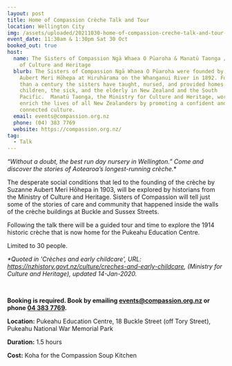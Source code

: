 ```yaml
---
layout: post
title: Home of Compassion Crèche Talk and Tour
location: Wellington City
img: /assets/uploaded/20211030-home-of-compassion-creche-talk-and-tour-image.jpg
event_date: 11:30am & 1:30pm Sat 30 Oct
booked_out: true
host:
  name: The Sisters of Compassion Ngā Whaea O Pūaroha & Manatū Taonga / Ministry
    of Culture and Heritage
  blurb: The Sisters of Compassion Ngā Whaea O Pūaroha were founded by Suzanne
    Aubert Meri Hōhepa at Hiruhārama on the Whanganui River in 1892. For more
    than a century the sisters have taught, nursed, and provided homes for
    children, the sick, and the elderly in New Zealand and the South
    Pacific.  Manatū Taonga, the Ministry for Culture and Heritage, works to
    enrich the lives of all New Zealanders by promoting a confident and
    connected culture.
  email: events@compassion.org.nz
  phone: (04) 383 7769
  website: https://compassion.org.nz/
tag:
  - Talk
---
```

**“Without a doubt, the best run day nursery in Wellington.”* Come and discover the stories of Aotearoa’s longest-running crèche.** 

The desperate social conditions that led to the founding of the crèche by Suzanne Aubert Meri Hōhepa in 1903, will be explored by historians from the Ministry of Culture and Heritage. Sisters of Compassion will tell just some of the stories of care and community that happened inside the walls of the crèche buildings at Buckle and Sussex Streets. 

Following the talk there will be a guided tour and time to explore the 1914 historic crèche that is now home for the Pukeahu Education Centre.

Limited to 30 people. 

*\*Quoted in 'Crèches and early childcare', URL: https://nzhistory.govt.nz/culture/creches-and-early-childcare, (Ministry for Culture and Heritage), updated 14-Jan-2020.*

<br>

**Booking is required. Book by emailing [events@compassion.org.nz](mailto:events@compassion.org.nz) or phone [04 383 7769](tel:043837769).**

**Location:** Pukeahu Education Centre, 18 Buckle Street (off Tory Street), Pukeahu National War Memorial Park

**Duration:** 1.5 hours

**Cost:** Koha for the Compassion Soup Kitchen